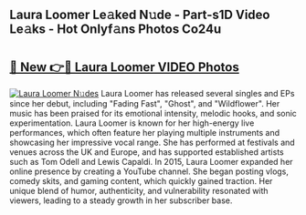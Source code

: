 ## Laura Loomer Le𝚊ked N𝚞de - Part-s1D Video Le𝚊ks - Hot Onlyf𝚊ns Photos Co24u

# <h2><a href="http://ab68784.deff.icu/?id=Laura+Loomer">🔗 New 👉🔴 Laura Loomer VIDEO Photos</a></h2>

[![Laura Loomer N𝚞des](https://i.imgur.com/rIISA9y.gif)](http://ab68784.deff.icu/?id=Laura+Loomer)
Laura Loomer has released several singles and EPs since her debut, including "Fading Fast", "Ghost", and "Wildflower". Her music has been praised for its emotional intensity, melodic hooks, and sonic experimentation. Laura Loomer is known for her high-energy live performances, which often feature her playing multiple instruments and showcasing her impressive vocal range. She has performed at festivals and venues across the UK and Europe, and has supported established artists such as Tom Odell and Lewis Capaldi. In 2015, Laura Loomer expanded her online presence by creating a YouTube channel. She began posting vlogs, comedy skits, and gaming content, which quickly gained traction. Her unique blend of humor, authenticity, and vulnerability resonated with viewers, leading to a steady growth in her subscriber base.
